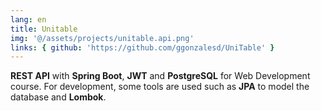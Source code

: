 ```yaml
---
lang: en
title: Unitable
img: '@/assets/projects/unitable.api.png'
links: { github: 'https://github.com/ggonzalesd/UniTable' }
---
```


**REST API** with **Spring Boot**, **JWT** and **PostgreSQL** for Web Development course. For development, some tools are used such as **JPA** to model the database and **Lombok**.
